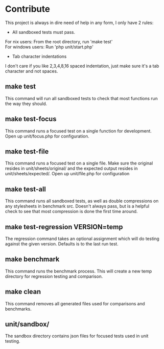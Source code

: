 Contribute
==========

This project is always in dire need of help in any form, I only have 2 rules:

- All sandboxed tests must pass.

For nix users: From the root directory, run 'make test'  
For windows users: Run 'php unit/start.php'

- Tab character indentations

I don't care if you like 2,3,4,8,16 spaced indentation, just make sure it's a tab character and not spaces.


make test
---------

This command will run all sandboxed tests to check that most functions run the way they should.


make test-focus
---------------

This command runs a focused test on a single function for development. Open up unit/focus.php for configuration.


make test-file
--------------

This command runs a focused test on a single file. Make sure the original resides in unit/sheets/original/ and the expected
output resides in unit/sheets/expected/. Open up unit/file.php for configuration


make test-all
-------------

This command runs all sandboxed tests, as well as double compressions on any stylesheets in benchmark src. Doesn't always pass,
but is a helpful check to see that most compression is done the first time around.


make test-regression VERSION=temp
--------------------------------

The regression command takes an optional assignment which will do testing against the given version. Defaults is to the last run test.


make benchmark
--------------

This command runs the benchmark process. This will create a new temp directory for regression testing and comparison.


make clean
----------

This command removes all generated files used for comparisons and benchmarks.


unit/sandbox/
-------------

The sandbox directory contains json files for focused tests used in unit testing.
